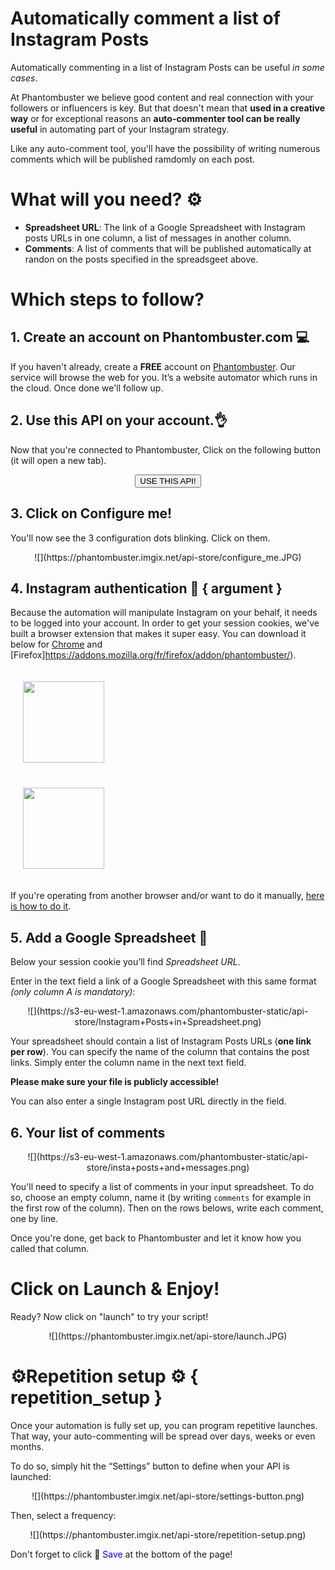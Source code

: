 # Automatically comment a list of Instagram Posts

Automatically commenting in a list of Instagram Posts can be useful *in some cases*.

At Phantombuster we believe good content and real connection with your followers or influencers is key. But that doesn't mean that **used in a creative way** or for exceptional reasons an **auto-commenter tool can be really useful** in automating part of your Instagram strategy.

Like any auto-comment tool, you'll have the possibility of writing numerous comments which will be published ramdomly on each post.

# What will you need? ⚙️

- **Spreadsheet URL**: The link of a Google Spreadsheet with Instagram posts URLs in one column, a list of messages in another column.
- **Comments**: A list of comments that will be published automatically at randon on the posts specified in the spreadsgeet above.

# Which steps to follow?

## 1. Create an account on Phantombuster.com 💻
If you haven't already, create a **FREE** account on [Phantombuster](https://phantombuster.com/register). Our service will browse the web for you. It’s a website automator which runs in the cloud. Once done we'll follow up.

## 2. Use this API on your account.👌
Now that you're connected to Phantombuster, Click on the following button (it will open a new tab).

<center><button type="button" class="btn btn-warning callToAction" onclick="useThisApi()">USE THIS API!</button></center>

## 3. Click on Configure me!
You'll now see the 3 configuration dots blinking. Click on them.

<center>![](https://phantombuster.imgix.net/api-store/configure_me.JPG)</center>

## 4. Instagram authentication 🔑 { argument }

Because the automation will manipulate Instagram on your behalf, it needs to be logged into your account. In order to get your session cookies, we've built a browser extension that makes it super easy. You can download it below for [Chrome](https://chrome.google.com/webstore/detail/phantombuster/mdlnjfcpdiaclglfbdkbleiamdafilil) and [Firefox]https://addons.mozilla.org/fr/firefox/addon/phantombuster/).

<div class="row">
	<div class="col-xs-6 text-center">
		<a href="https://chrome.google.com/webstore/detail/phantombuster/mdlnjfcpdiaclglfbdkbleiamdafilil" target="_blank">
			<img src="https://s3-eu-west-1.amazonaws.com/phantombuster-static/api-store/Browser+Extension/chrome.svg" style="height: 130px; padding: 20px; box-shadow: 0px 0px 0px white;">
		</a>
	</div>
	<div class="col-xs-6 text-center">
		<a href="https://addons.mozilla.org/fr/firefox/addon/phantombuster/" target="_blank">
			<img src="https://s3-eu-west-1.amazonaws.com/phantombuster-static/api-store/Browser+Extension/firefox.svg" style="height: 130px; padding: 20px; box-shadow: 0px 0px 0px white;">
		</a>
	</div>
</div>

If you're operating from another browser and/or want to do it manually, [here is how to do it](https://intercom.help/phantombuster/help-home/how-to-get-your-cookies-without-using-our-browser-extension).

## 5. Add a Google Spreadsheet 📑
Below your session cookie you’ll find _Spreadsheet URL_.

Enter in the text field a link of a Google Spreadsheet with this same format _(only column A is mandatory)_:
<center>![](https://s3-eu-west-1.amazonaws.com/phantombuster-static/api-store/Instagram+Posts+in+Spreadsheet.png)</center>

Your spreadsheet should contain a list of Instagram Posts URLs (**one link per row**).
You can specify the name of the column that contains the post links. Simply enter the column name in the next text field.

**Please make sure your file is publicly accessible!**

You can also enter a single Instagram post URL directly in the field.

## 6. Your list of comments

<center>![](https://s3-eu-west-1.amazonaws.com/phantombuster-static/api-store/insta+posts+and+messages.png)</center>

You'll need to specify a list of comments in your input spreadsheet. To do so, choose an empty column, name it (by writing `comments` for example in the first row of the column). Then on the rows belows, write each comment, one by line.

Once you're done, get back to Phantombuster and let it know how you called that column.


# Click on Launch & Enjoy!
Ready? Now click on "launch" to try your script!

<center>![](https://phantombuster.imgix.net/api-store/launch.JPG)</center>

# ⚙️️Repetition setup ⚙️ { repetition_setup }

Once your automation is fully set up, you can program repetitive launches. That way, your auto-commenting will be spread over days, weeks or even months. 

To do so, simply hit the “Settings” button to define when your API is launched:

<center>![](https://phantombuster.imgix.net/api-store/settings-button.png)</center>

Then, select a frequency:

<center>![](https://phantombuster.imgix.net/api-store/repetition-setup.png)</center>

Don't forget to click 💾 <span style="color:blue">Save</span> at the bottom of the page!